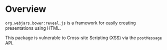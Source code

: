 # Overview

`org.webjars.bower:reveal.js` is a framework for easily creating presentations using HTML.

This package is vulnerable to Cross-site Scripting (XSS) via the `postMessage` API.
